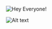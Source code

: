 ![Hey Everyone!](https://capsule-render.vercel.app/api?text=Hey%20Everyone!%F0%9F%A6%89&animation=fadeIn&type=waving&color=gradient&height=100)

![Alt text](https://spotify-recently-played-readme.vercel.app/api?user=malaklovesunicorns&unique={true|1|on|yes})

